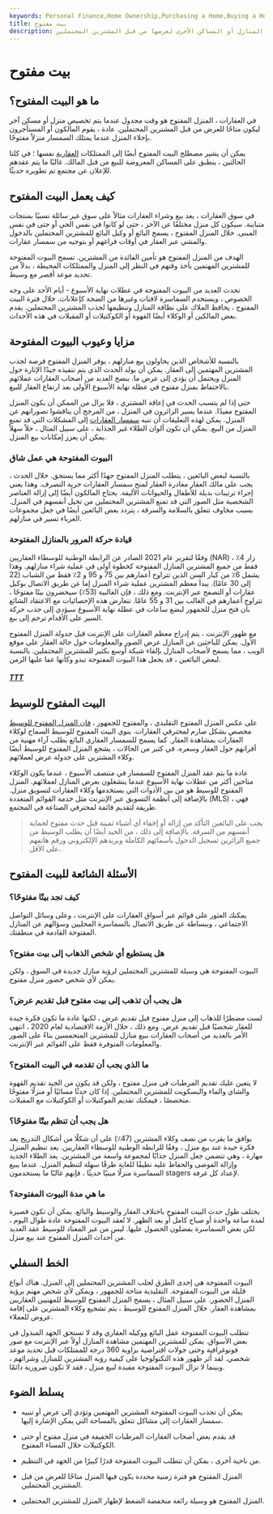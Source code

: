 ```yaml
---
keywords: Personal Finance,Home Ownership,Purchasing a Home,Buying a Home
title: بيت مفتوح
description: البيوت المفتوحة هي فترات زمنية تتوفر فيها المنازل أو المساكن الأخرى لعرضها من قبل المشترين المحتملين.
---
```


# بيت مفتوح
## ما هو البيت المفتوح؟

في العقارات ، المنزل المفتوح هو وقت مجدول عندما يتم تخصيص منزل أو مسكن آخر ليكون متاحًا للعرض من قبل المشترين المحتملين. عادة ، يقوم المالكون أو المستأجرون بإخلاء المنزل عندما يمتلك السمسار منزلاً مفتوحًا.

يمكن أن يشير مصطلح البيت المفتوح أيضًا إلى الممتلكات [العقارية](/realestate) نفسها ؛ في كلتا الحالتين ، ينطبق على المساكن المعروضة للبيع من قبل المالك. غالبًا ما يتم عقدهم للإعلان عن مجتمع تم تطويره حديثًا.

## كيف يعمل البيت المفتوح

في سوق العقارات ، يعد بيع وشراء العقارات مثالاً على سوق غير سائلة نسبيًا بمنتجات متباينة. سيكون كل منزل مختلفًا عن الآخر ، حتى لو كانوا في نفس الحي أو حتى في نفس المبنى. خلال المنزل المفتوح ، يسمح البائع أو وكيل البائع للمشترين المحتملين بالدخول والمشي عبر العقار في أوقات فراغهم أو بتوجيه من سمسار عقارات.

الهدف من المنزل المفتوح هو تأمين الفائدة من المشترين. تسمح البيوت المفتوحة للمشترين المهتمين بأخذ وقتهم في النظر إلى المنزل والممتلكات المحيطة ، بدلاً من تحديد موعد أقصر مع وسيط.

تحدث العديد من البيوت المفتوحة في عطلات نهاية الأسبوع - أيام الأحد على وجه الخصوص ، ويستخدم السماسرة لافتات وغيرها من الضجة كإعلانات. خلال فترة البيت المفتوح ، يحافظ الملاك على نظافة المنازل وتنظيمها لجذب المشترين المحتملين. يقدم بعض المالكين أو الوكلاء أيضًا القهوة أو الكوكتيلات أو المقبلات في هذه الأحداث.

## مزايا وعيوب البيوت المفتوحة

بالنسبة للأشخاص الذين يحاولون بيع منازلهم ، يوفر المنزل المفتوح فرصة لجذب المشترين المهتمين إلى العقار. يمكن أن يولد الحدث الذي يتم تنفيذه جيدًا الإثارة حول المنزل ويحتمل أن يؤدي إلى عرض ما. ينصح العديد من أصحاب العقارات عملائهم بالاحتفاظ بمنزل مفتوح في عطلة نهاية الأسبوع الأولى بعد ارتفاع العقار للبيع.

حتى إذا لم يتسبب الحدث في إعاقة المشتري ، فلا يزال من الممكن أن يكون المنزل المفتوح مفيدًا. عندما يسير الزائرون في المنزل ، من المرجح أن يناقشوا تصوراتهم عن المنزل. يمكن لهذه التعليقات أن تنبه [سمسار العقارات](/realtor) إلى المشكلات التي قد تمنع المنزل من البيع. يمكن أن تكون ألوان الطلاء غير الجذابة ، على سبيل المثال ، حلاً سهلاً يمكن أن يعزز إمكانات بيع المنزل.

### البيوت المفتوحة هي عمل شاق

بالنسبة لبعض البائعين ، يتطلب المنزل المفتوح جهدًا أكثر مما يستحق. خلال الحدث ، يجب على مالك العقار مغادرة العقار لمنح سمسار العقارات حرية التصرف. وهذا يعني إجراء ترتيبات بديلة للأطفال والحيوانات الأليفة. يحتاج المالكون أيضًا إلى إزالة العناصر الشخصية مثل الصور التي قد تمنع المشترين المحتملين من تخيل أنفسهم في المنزل. بسبب مخاوف تتعلق بالسلامة والسرقة ، يتردد بعض البائعين أيضًا في جعل مجموعات الغرباء تسير في منازلهم.

### قيادة حركة المرور بالمنازل المفتوحة

وفقًا لتقرير عام 2021 الصادر عن الرابطة الوطنية للوسطاء العقاريين (NAR) ، زار 4٪ فقط من جميع المشترين المنازل المفتوحة كخطوة أولى في عملية شراء منازلهم. وهذا يشمل 6٪ من كبار السن الذين تتراوح أعمارهم بين 75 و 95 و 2٪ فقط من الشباب (22 إلى 30 عامًا). يبدأ معظم المشترين عملية شراء المنزل إما عن طريق الاتصال بوكيل عقارات أو التصفح عبر الإنترنت. ومع ذلك ، فإن الغالبية (53٪) سيحضرون بيتًا مفتوحًا ، تتراوح أعمارهم في الغالب بين 31 و 55 عامًا. تتعارض هذه الإحصائيات مع الاعتقاد الشائع بأن فتح منزل للجمهور لبضع ساعات في عطلة نهاية الأسبوع سيؤدي إلى جذب حركة السير على الأقدام ترجم إلى بيع.

مع ظهور الإنترنت ، يتم إدراج معظم العقارات على الإنترنت قبل جدولة المنزل المفتوح الأول. يمكن للباحثين عن المنازل عرض الصور والمعلومات حول حالة العقار على موقع الويب ، مما يسمح لأصحاب المنازل بإلقاء شبكة أوسع بكثير للمشترين المحتملين. بالنسبة لبعض البائعين ، قد يجعل هذا البيوت المفتوحة تبدو وكأنها عفا عليها الزمن.

<h5> <a href=""> TTT </a> </h5>

## البيت المفتوح للوسيط

على عكس المنزل المفتوح التقليدي ، والمفتوح للجمهور ، [فإن المنزل المفتوح للوسيط](/brokersopenhouse) مخصص بشكل صارم لمحترفي العقارات. ينوي البيت المفتوح للوسيط السماح لوكلاء العقارات بمشاهدة العقار. كما يسمح للسمسار العقاري البائع بطلب آراء مهنية من أقرانهم حول العقار وسعره. في كثير من الحالات ، يشجع المنزل المفتوح للوسيط أيضًا وكلاء المشترين على جدولة عرض لعملائهم.

عادة ما يتم عقد المنزل المفتوح للسمسار في منتصف الأسبوع ، عندما يكون الوكلاء متاحين أكثر من عطلات نهاية الأسبوع عندما ينشغلون بعرض المنازل لعملائهم. المنزل المفتوح للوسيط هو من بين الأدوات التي يستخدمها وكلاء العقارات لتسويق منزل. بالإضافة إلى أنظمة التسويق عبر الإنترنت مثل خدمة القوائم المتعددة (MLS) ، فهي طريقة لتقديم قائمة لمحترفي الصناعة في المجتمع.

> يجب على البائعين التأكد من إزالة أو إخفاء أي أشياء ثمينة قبل حدث مفتوح لحماية أنفسهم من السرقة. بالإضافة إلى ذلك ، من الجيد أيضًا أن يطلب الوسيط من جميع الزائرين تسجيل الدخول بأسمائهم الكاملة وبريدهم الإلكتروني ورقم هاتفهم على الأقل.

>

## الأسئلة الشائعة للبيت المفتوح

### كيف تجد بيتًا مفتوحًا؟

يمكنك العثور على قوائم عبر أسواق العقارات على الإنترنت ، وعلى وسائل التواصل الاجتماعي ، وببساطة عن طريق الاتصال بالسماسرة المحليين وسؤالهم عن المنازل المفتوحة القادمة في منطقتك.

### هل يستطيع أي شخص الذهاب إلى بيت مفتوح؟

البيوت المفتوحة هي وسيلة للمشترين المحتملين لرؤية منازل جديدة في السوق ، ولكن يمكن لأي شخص حضور منزل مفتوح.

### هل يجب أن تذهب إلى بيت مفتوح قبل تقديم عرض؟

لست مضطرًا للذهاب إلى منزل مفتوح قبل تقديم عرض ، لكنها عادة ما تكون فكرة جيدة للعقار شخصيًا قبل تقديم عرض. ومع ذلك ، خلال الأزمة الاقتصادية لعام 2020 ، انتهى الأمر بالعديد من أصحاب العقارات ببيع منازل للمشترين المتحمسين بناءً على الصور والمعلومات المتوفرة فقط على القوائم عبر الإنترنت.

### ما الذي يجب أن تقدمه في البيت المفتوح؟

لا يتعين عليك تقديم المرطبات في منزل مفتوح ، ولكن قد يكون من الجيد تقديم القهوة والشاي والماء والبسكويت للمشترين المحتملين. إذا كان حدثًا مسائيًا أو منزلًا مفتوحًا متخصصًا ، فيمكنك تقديم الموكتيلات أو الكوكتيلات مع المقبلات.

### هل يجب أن تنظم بيتًا مفتوحًا؟

يوافق ما يقرب من نصف وكلاء المشترين (47٪) على أن شكلًا من أشكال التدريج يعد فكرة جيدة عند بيع منزل ، وفقًا للرابطة الوطنية للوسطاء العقاريين. يعد تنظيم المنزل مهارة ، وهي تتضمن جعل المنزل جذابًا لمجموعة واسعة من المشترين. يعد الطلاء الجديد وإزالة الفوضى والحفاظ عليه نظيفًا للغاية طرقًا سهلة لتنظيم المنزل. عندما يبيع السماسرة منزلًا مبنيًا حديثًا ، فإنهم غالبًا ما يستخدمون stagers لإعداد كل غرفة.

### ما هي مدة البيوت المفتوحة؟

يختلف طول حدث البيت المفتوح باختلاف العقار والوسيط والبائع. يمكن أن تكون قصيرة لمدة ساعة واحدة أو صباح كامل أو بعد الظهر. لا تُعقد البيوت المفتوحة عادة طوال اليوم ، لكن بعض السماسرة يفضلون الحصول عليها. ليس من غير المعتاد للوسيط عقد العديد من أحداث المنزل المفتوح عند بيع منزل.

## الخط السفلي

البيوت المفتوحة هي إحدى الطرق لجلب المشترين المحتملين إلى المنزل. هناك أنواع قليلة من البيوت المفتوحة. التقليدية متاحة للجمهور ، ويمكن لأي شخص مهتم برؤية المنزل الحضور. على سبيل المثال ، يسمح المنزل المفتوح للوسيط للمهنيين العقاريين بمشاهدة العقار. خلال المنزل المفتوح للوسيط ، يتم تشجيع وكلاء المشترين على إقامة عروض للعملاء.

تتطلب البيوت المفتوحة عمل البائع ووكيله العقاري وقد لا تستحق الجهد المبذول في بعض الأسواق. يمكن للمشترين المهتمين مشاهدة المنازل أولاً عبر الإنترنت مع صور فوتوغرافية وحتى جولات افتراضية بزاوية 360 درجة للممتلكات قبل تحديد موعد شخصي. لقد أثر ظهور هذه التكنولوجيا على كيفية رؤية المشترين للمنازل وشرائهم ، وبينما لا تزال البيوت المفتوحة مفيدة لبيع منزل ، فقد لا تكون ضرورية دائمًا.

## يسلط الضوء

- يمكن أن تجذب البيوت المفتوحة المشترين المهتمين وتؤدي إلى عرض أو تنبيه سمسار العقارات إلى مشاكل تتعلق بالمساحة التي يمكن الإشارة إليها.

- قد يقدم بعض أصحاب العقارات المرطبات الخفيفة في منزل مفتوح أو حتى الكوكتيلات خلال المساء المفتوح.

- من ناحية أخرى ، يمكن أن تتطلب البيوت المفتوحة قدرًا كبيرًا من الجهد في التنظيم.

- المنزل المفتوح هو فترة زمنية محددة يكون فيها المنزل متاحًا للعرض من قبل المشترين المحتملين.

- المنزل المفتوح هو وسيلة رائعة منخفضة الضغط لإظهار المنزل للمشترين المحتملين.

